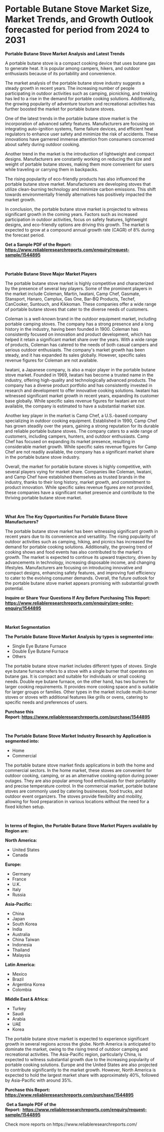 <p><h1>Portable Butane Stove Market Size, Market Trends, and Growth Outlook forecasted for period from 2024 to 2031</h1></p><p><strong>Portable Butane Stove Market Analysis and Latest Trends</strong></p>
<p><p>A portable butane stove is a compact cooking device that uses butane gas to generate heat. It is popular among campers, hikers, and outdoor enthusiasts because of its portability and convenience.</p><p>The market analysis of the portable butane stove industry suggests a steady growth in recent years. The increasing number of people participating in outdoor activities such as camping, picnicking, and trekking has led to a rise in the demand for portable cooking solutions. Additionally, the growing popularity of adventure tourism and recreational activities has further boosted the market for portable butane stoves.</p><p>One of the latest trends in the portable butane stove market is the incorporation of advanced safety features. Manufacturers are focusing on integrating auto-ignition systems, flame failure devices, and efficient heat regulators to enhance user safety and minimize the risk of accidents. These innovations have garnered immense attention from consumers concerned about safety during outdoor cooking.</p><p>Another trend in the market is the introduction of lightweight and compact designs. Manufacturers are constantly working on reducing the size and weight of portable butane stoves, making them more convenient for users while traveling or carrying them in backpacks.</p><p>The rising popularity of eco-friendly products has also influenced the portable butane stove market. Manufacturers are developing stoves that utilize clean-burning technology and minimize carbon emissions. This shift towards environmentally friendly alternatives has positively impacted the market growth.</p><p>In conclusion, the portable butane stove market is projected to witness significant growth in the coming years. Factors such as increased participation in outdoor activities, focus on safety features, lightweight designs, and eco-friendly options are driving this growth. The market is expected to grow at a compound annual growth rate (CAGR) of 8% during the forecast period.</p></p>
<p><strong>Get a Sample PDF of the Report:&nbsp; <a href="https://www.reliableresearchreports.com/enquiry/request-sample/1544895">https://www.reliableresearchreports.com/enquiry/request-sample/1544895</a></strong></p>
<p>&nbsp;</p>
<p><strong>Portable Butane Stove Major Market Players</strong></p>
<p><p>The portable butane stove market is highly competitive and characterized by the presence of several key players. Some of the prominent players in the market include Coleman, Martin, Iwatani, Camp Chef, Gasmate, Stansport, Hanaro, Camplux, Gas One, Bar-BQ Products, Techef, CanCooker, Suntouch, and Kikkoman. These companies offer a wide range of portable butane stoves that cater to the diverse needs of customers.</p><p>Coleman is a well-known brand in the outdoor equipment market, including portable camping stoves. The company has a strong presence and a long history in the industry, having been founded in 1900. Coleman has consistently focused on innovation and product development, which has helped it retain a significant market share over the years. With a wide range of products, Coleman has catered to the needs of both casual campers and serious outdoor enthusiasts. The company's market growth has been steady, and it has expanded its sales globally. However, specific sales revenue figures for Coleman are not available.</p><p>Iwatani, a Japanese company, is also a major player in the portable butane stove market. Founded in 1969, Iwatani has become a trusted name in the industry, offering high-quality and technologically advanced products. The company has a diverse product portfolio and has consistently invested in research and development to offer innovative cooking solutions. Iwatani has witnessed significant market growth in recent years, expanding its customer base globally. While specific sales revenue figures for Iwatani are not available, the company is estimated to have a substantial market size.</p><p>Another key player in the market is Camp Chef, a U.S.-based company specializing in outdoor cooking equipment. Established in 1990, Camp Chef has grown steadily over the years, gaining a strong reputation for its durable and reliable portable butane stoves. The company caters to a wide range of customers, including campers, hunters, and outdoor enthusiasts. Camp Chef has focused on expanding its market presence, resulting in considerable market growth. While specific sales revenue figures for Camp Chef are not readily available, the company has a significant market share in the portable butane stove industry.</p><p>Overall, the market for portable butane stoves is highly competitive, with several players vying for market share. Companies like Coleman, Iwatani, and Camp Chef have established themselves as trusted brands in the industry, thanks to their long history, market growth, and commitment to product innovation. While specific sales revenue figures are not provided, these companies have a significant market presence and contribute to the thriving portable butane stove market.</p></p>
<p>&nbsp;</p>
<p><strong>What Are The Key Opportunities For Portable Butane Stove Manufacturers?</strong></p>
<p><p>The portable butane stove market has been witnessing significant growth in recent years due to its convenience and versatility. The rising popularity of outdoor activities such as camping, hiking, and picnics has increased the demand for portable cooking solutions. Additionally, the growing trend of cooking shows and food events has also contributed to the market's growth. The market is expected to continue its upward trajectory, driven by advancements in technology, increasing disposable income, and changing lifestyles. Manufacturers are focusing on introducing innovative and compact designs, enhancing safety features, and improving fuel efficiency to cater to the evolving consumer demands. Overall, the future outlook for the portable butane stove market appears promising with substantial growth potential.</p></p>
<p><strong>Inquire or Share Your Questions If Any Before Purchasing This Report: <a href="https://www.reliableresearchreports.com/enquiry/pre-order-enquiry/1544895">https://www.reliableresearchreports.com/enquiry/pre-order-enquiry/1544895</a></strong></p>
<p>&nbsp;</p>
<p><strong>Market Segmentation</strong></p>
<p><strong>The Portable Butane Stove Market Analysis by types is segmented into:</strong></p>
<p><ul><li>Single Eye Butane Furnace</li><li>Double Eye Butane Furnace</li><li>Others</li></ul></p>
<p><p>The portable butane stove market includes different types of stoves. Single eye butane furnace refers to a stove with a single burner that operates on butane gas. It is compact and suitable for individuals or small cooking needs. Double eye butane furnace, on the other hand, has two burners for larger cooking requirements. It provides more cooking space and is suitable for larger groups or families. Other types in the market include multi-burner stoves or stoves with additional features like grills or ovens, catering to specific needs and preferences of users.</p></p>
<p><strong>Purchase this Report:&nbsp;<a href="https://www.reliableresearchreports.com/purchase/1544895">https://www.reliableresearchreports.com/purchase/1544895</a></strong></p>
<p>&nbsp;</p>
<p><strong>The Portable Butane Stove Market Industry Research by Application is segmented into:</strong></p>
<p><ul><li>Home</li><li>Commercial</li></ul></p>
<p><p>The portable butane stove market finds applications in both the home and commercial sectors. In the home market, these stoves are convenient for outdoor cooking, camping, or as an alternative cooking option during power outages. They are also popular among food enthusiasts for their portability and precise temperature control. In the commercial market, portable butane stoves are commonly used by catering businesses, food trucks, and outdoor event organizers. The stoves provide flexibility and mobility, allowing for food preparation in various locations without the need for a fixed kitchen setup.</p></p>
<p>&nbsp;</p>
<p><strong>In terms of Region, the Portable Butane Stove Market Players available by Region are:</strong></p>
<p>
    <p> <strong> North America: </strong>
        <ul>
            <li>United States</li>
            <li>Canada</li>
        </ul>
        </p> 
    <p> <strong> Europe: </strong>
        <ul>
            <li>Germany</li>
            <li>France</li>
            <li>U.K.</li>
            <li>Italy</li>
            <li>Russia</li>
        </ul>
        </p> 
    <p> <strong> Asia-Pacific: </strong>
        <ul>
            <li>China</li>
            <li>Japan</li>
            <li>South Korea</li>
            <li>India</li>
            <li>Australia</li>
            <li>China Taiwan</li>
            <li>Indonesia</li>
            <li>Thailand</li>
            <li>Malaysia</li>
        </ul>
        </p> 
    <p> <strong> Latin America: </strong>
        <ul>
            <li>Mexico</li>
            <li>Brazil</li>
            <li>Argentina Korea</li>
            <li>Colombia</li>
        </ul>
        </p> 
    <p> <strong> Middle East & Africa: </strong>
        <ul>
            <li>Turkey</li>
            <li>Saudi</li>
            <li>Arabia</li>
            <li>UAE</li>
            <li>Korea</li>
        </ul>
    </p>
    </p>
<p><p>The portable butane stove market is expected to experience significant growth in several regions across the globe. North America is anticipated to dominate the market, owing to the rising trend of outdoor camping and recreational activities. The Asia-Pacific region, particularly China, is expected to witness substantial growth due to the increasing popularity of portable cooking solutions. Europe and the United States are also projected to contribute significantly to the market growth. However, North America is expected to hold the largest market share with approximately 40%, followed by Asia-Pacific with around 35%.</p></p>
<p><strong>Purchase this Report: <a href="https://www.reliableresearchreports.com/purchase/1544895">https://www.reliableresearchreports.com/purchase/1544895</a></strong></p>
<p>&nbsp;<strong>Get a Sample PDF of the Report:&nbsp;&nbsp;<a href="https://www.reliableresearchreports.com/enquiry/request-sample/1544895">https://www.reliableresearchreports.com/enquiry/request-sample/1544895</a></strong></p>
<p><strong></strong></p>
<p>Check more reports on https://www.reliableresearchreports.com/</p>
